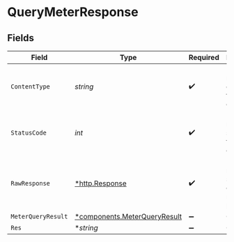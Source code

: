 # QueryMeterResponse


## Fields

| Field                                                                       | Type                                                                        | Required                                                                    | Description                                                                 |
| --------------------------------------------------------------------------- | --------------------------------------------------------------------------- | --------------------------------------------------------------------------- | --------------------------------------------------------------------------- |
| `ContentType`                                                               | *string*                                                                    | :heavy_check_mark:                                                          | HTTP response content type for this operation                               |
| `StatusCode`                                                                | *int*                                                                       | :heavy_check_mark:                                                          | HTTP response status code for this operation                                |
| `RawResponse`                                                               | [*http.Response](https://pkg.go.dev/net/http#Response)                      | :heavy_check_mark:                                                          | Raw HTTP response; suitable for custom response parsing                     |
| `MeterQueryResult`                                                          | [*components.MeterQueryResult](../../models/components/meterqueryresult.md) | :heavy_minus_sign:                                                          | OK                                                                          |
| `Res`                                                                       | **string*                                                                   | :heavy_minus_sign:                                                          | OK                                                                          |